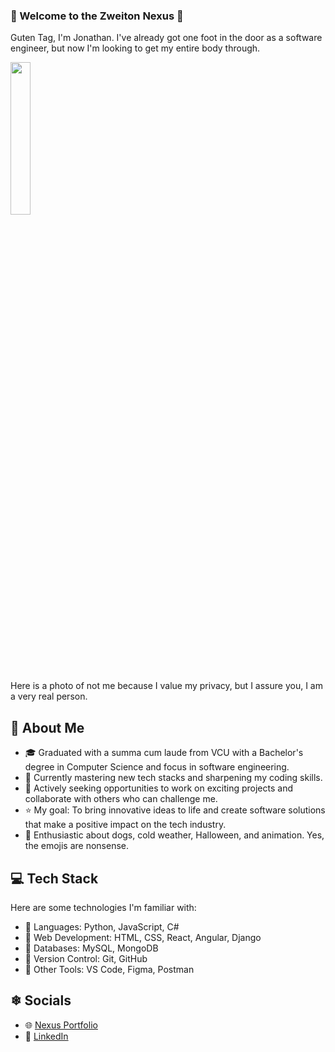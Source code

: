 
### 👻 Welcome to the Zweiton Nexus 🎃


Guten Tag, I'm Jonathan. I've already got one foot in the door as a software engineer, but now I'm looking to get my entire body through.


<img src="https://github.com/Jogira/Jogira/assets/46968282/b9a2a22e-ec64-4154-9819-da719fc942bc" width=25% height=25%>

Here is a photo of not me because I value my privacy, but I assure you, I am a very real person. 
## 🐧 About Me

- 🎓 Graduated with a summa cum laude from VCU with a Bachelor's degree in Computer Science and focus in software engineering.
- 🌱 Currently mastering new tech stacks and sharpening my coding skills.
- 💼 Actively seeking opportunities to work on exciting projects and collaborate with others who can challenge me.
- ⭐ My goal: To bring innovative ideas to life and create software solutions that make a positive impact on the tech industry.
- 🐶 Enthusiastic about dogs, cold weather, Halloween, and animation. Yes, the emojis are nonsense. 
## 💻 Tech Stack

Here are some technologies I'm familiar with:

- 📛 Languages: Python, JavaScript, C#
- 🎃 Web Development: HTML, CSS, React, Angular, Django
- 🦇 Databases: MySQL, MongoDB
- 🌿 Version Control: Git, GitHub
- 🌙 Other Tools: VS Code, Figma, Postman


## ❄ Socials
- 🌐 [Nexus Portfolio]([your-linkedin-url](https://www.jogira.github.io/Nexus/))
- 💼 [LinkedIn]([your-linkedin-url](https://www.linkedin.com/in/jonathangiraud/))


